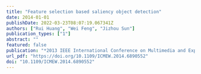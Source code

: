 ```yaml
---
title: "Feature selection based saliency object detection"
date: 2014-01-01
publishDate: 2022-03-23T08:07:19.067341Z
authors: ["Rui Huang", "Wei Feng", "Jizhou Sun"]
publication_types: ["1"]
abstract: ""
featured: false
publication: "*2013 IEEE International Conference on Multimedia and Expo Workshops, Chengdu, China, July 14-18, 2014*"
url_pdf: "https://doi.org/10.1109/ICMEW.2014.6890552"
doi: "10.1109/ICMEW.2014.6890552"
---
```


